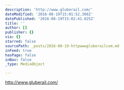 ```yaml
---
description: 'http://www.gluberail.com/'
dateModified: '2016-08-19T15:01:52.306Z'
datePublished: '2016-08-19T15:02:41.025Z'
title: ''
author: []
publisher: {}
via: {}
starred: false
sourcePath: _posts/2016-08-19-httpwwwgluberailcom.md
inFeed: true
hasPage: false
inNav: false
_type: MediaObject

---
```

http://www.gluberail.com/